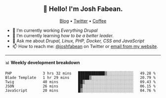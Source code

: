 <h2 align="center">👋 Hello! I'm Josh Fabean.</h2>
<p align="center">
  <a href="https://joshfabean.com">Blog</a> •
  <a href="https://twitter.com/fabean">Twitter</a> •
  <a href="https://www.buymeacoffee.com/LSxne6Yr4">Coffee</a>
</p>

- 🔭 I’m currently working *Everything Drupal*
- 🌱 I’m currently learning *how to be a better leader.*
- 💬 Ask me about *Drupal, Linux, PHP, Docker, CSS and JavaScript*
- 📫 How to reach me: [@joshfabean](https://twitter.com/joshfabean) on Twitter or [email from my website](https://joshfabean.com).

-------

📊 **Weekly development breakdown**
<!--START_SECTION:waka-->
```text
PHP              3 hrs 32 mins   ████████████▒░░░░░░░░░░░░   49.28 % 
Blade Template   1 hr 29 mins    █████▒░░░░░░░░░░░░░░░░░░░   20.79 % 
Twig             40 mins         ██▒░░░░░░░░░░░░░░░░░░░░░░   09.43 % 
JSON             26 mins         █▓░░░░░░░░░░░░░░░░░░░░░░░   06.15 % 
JavaScript       20 mins         █▒░░░░░░░░░░░░░░░░░░░░░░░   04.76 % 
```
<!--END_SECTION:waka-->

<!--
**fabean/fabean** is a ✨ _special_ ✨ repository because its `README.md` (this file) appears on your GitHub profile.

Here are some ideas to get you started:

- 🔭 I’m currently working on ...
- 🌱 I’m currently learning ...
- 👯 I’m looking to collaborate on ...
- 🤔 I’m looking for help with ...
- 💬 Ask me about ...
- 📫 How to reach me: ...
- 😄 Pronouns: ...
- ⚡ Fun fact: ...
-->
